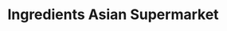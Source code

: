 ---
title: "Ingredients Asian Supermarket"
url: /wexford/ingredients-asian-supermarket/
shop: greengrocer
---